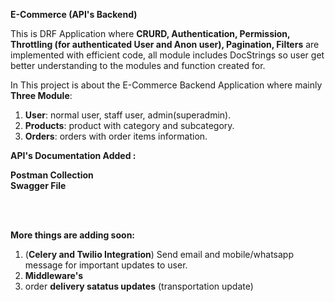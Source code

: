 **E-Commerce (API's Backend)**

This is DRF Application where **CRURD, Authentication, Permission, Throttling (for authenticated User and Anon user), Pagination, Filters** are implemented with efficient code, all module includes DocStrings so user get better understanding to the modules and function created for.

In This project is about the E-Commerce Backend Application where mainly **Three Module**:
1. **User**: normal user, staff user, admin(superadmin).
2. **Products**: product with category and subcategory.
3. **Orders**: orders with order items information.

**API's Documentation Added :**

**Postman Collection** <br>
**Swagger File**

<br><br>


**More things are adding soon:**
1. (**Celery and Twilio Integration**) Send email and mobile/whatsapp message for important updates to user.
2. **Middleware's**
3. order **delivery satatus updates** (transportation update)
   
